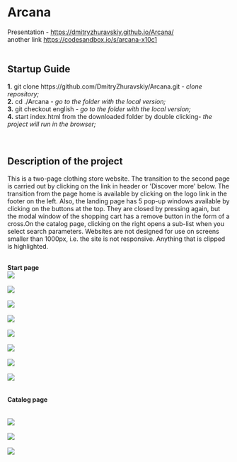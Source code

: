 <h1><b>Arcana</b></h1>

Presentation - https://dmitryzhuravskiy.github.io/Arcana/ <br />
another link https://codesandbox.io/s/arcana-x10c1 
<br /><br />

<h2><b>Startup Guide</b></h2>
<b>1.</b> git clone https://github.com/DmitryZhuravskiy/Arcana.git<i> - clone repository;</i><br />
<b>2.</b> cd ./Arcana <i>- go to the folder with the local version;</i><br />
<b>3.</b> git checkout english <i>- go to the folder with the local version;</i><br />
<b>4.</b> start index.html from the downloaded folder by double clicking<i>- the project will run in the browser;</i><br />
<br /><br />
<h2><b>Description of the project</b></h2>

This is a two-page clothing store website. The transition to the second page is carried out by clicking on the link <dress> in header or 'Discover more' below. The transition from the page <catalog> home is available by clicking on the logo link in the footer on the left. Also, the landing page has 5 pop-up windows available by clicking on the buttons at the top. They are closed by pressing again, but the modal window of the shopping cart has a remove button in the form of a cross.On the catalog page, clicking on the right opens a sub-list when you select search parameters. Websites are not designed for use on screens smaller than 1000px, i.e. the site is not responsive. Anything that is clipped is highlighted.
<br /><br />

<b>Start page</b>
<br />
<img src="https://github.com/DmitryZhuravskiy/Arcana/raw/2018-version/image/arkana--1.jpg "/>
<br /><br />
<img src="https://github.com/DmitryZhuravskiy/Arcana/raw/2018-version/image/arkana--2.jpg "/>
<br /><br />
<img src="https://github.com/DmitryZhuravskiy/Arcana/raw/2018-version/image/arkana--3.jpg "/>
<br /><br />
<img src="https://github.com/DmitryZhuravskiy/Arcana/raw/2018-version/image/arkana--4.jpg "/>
<br /><br />
<img src="https://github.com/DmitryZhuravskiy/Arcana/raw/2018-version/image/arkana--5.jpg "/>
<br /><br />
<img src="https://github.com/DmitryZhuravskiy/Arcana/raw/2018-version/image/arkana--6.jpg "/>
<br /><br />
<img src="https://github.com/DmitryZhuravskiy/Arcana/raw/2018-version/image/arkana--7.jpg "/>
<br /><br />
<img src="https://github.com/DmitryZhuravskiy/Arcana/raw/2018-version/image/arkana--8.jpg "/>
<br /><br /><br />
<b>Catalog page</b>
<br /><br /><br />
<img src="https://github.com/DmitryZhuravskiy/Arcana/raw/2018-version/image/arkana--9.jpg "/>
<br /><br />
<img src="https://github.com/DmitryZhuravskiy/Arcana/raw/2018-version/image/arkana--10.jpg "/>
<br /><br />
<img src="https://github.com/DmitryZhuravskiy/Arcana/raw/2018-version/image/arkana--11.jpg "/>
<br /><br />
